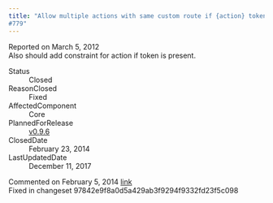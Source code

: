 ```yaml
---
title: "Allow multiple actions with same custom route if {action} token is present
#779"
---
```

<div class="issue-report">
   <div class="issue-header">Reported on 
      <time datetime="2012-03-05T18:51:12.533-08:00" title="2012-03-05T18:51:12.533-08:00">March 5, 2012</time>
   </div>
   <div class="issue-message" markdown="1">Also should add constraint for action if token is present.
      
   </div>
   <div class="issue-footer">
      <dl>
         <dt>Status</dt>
         <dd>Closed</dd>
         <dt>ReasonClosed</dt>
         <dd>Fixed</dd>
         <dt>AffectedComponent</dt>
         <dd>Core</dd>
         <dt>PlannedForRelease</dt>
         <dd><a href="https://github.com/maxtoroq/MvcCodeRouting/releases/tag/v0.9.6">v0.9.6</a></dd>
         <dt>ClosedDate</dt>
         <dd>
            <time datetime="2014-02-23T19:18:35.967-08:00" title="2014-02-23T19:18:35.967-08:00">February 23, 2014</time>
         </dd>
         <dt>LastUpdatedDate</dt>
         <dd>
            <time datetime="2017-12-11T02:15:56.247-08:00" title="2017-12-11T02:15:56.247-08:00">December 11, 2017</time>
         </dd>
      </dl>
   </div>
</div>
<div id="post132728" class="issue-comment">
   <div class="issue-header">Commented on 
      <time datetime="2014-02-05T11:42:29.667-08:00" title="2014-02-05T11:42:29.667-08:00">February 5, 2014</time> <a href="#post132728" class="post-link">link</a></div>
   <div class="issue-message" markdown="1">Fixed in changeset 97842e9f8a0d5a429ab3f9294f9332fd23f5c098
      
   </div>
</div>